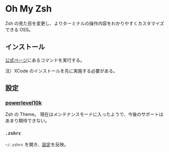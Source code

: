 # Oh My Zsh

Zsh の見た目を変更し、よりターミナルの操作内容をわかりやすくカスタマイズできる OSS。

## インストール

[公式ページ](https://ohmyz.sh/#install)にあるコマンドを実行する。

注）XCode のインストールを先に実施する必要がある。

## 設定

### [powerlevel10k](https://github.com/romkatv/powerlevel10k)

Zsh の Theme。
現在はメンテナンスモードに入ったようで、今後のサポートはあまり期待できない。

### `.zshrc`

`~/.zshrc` を開き、[設定](https://github.com/dhythm/config-public/blob/master/.zshrc)を反映。
